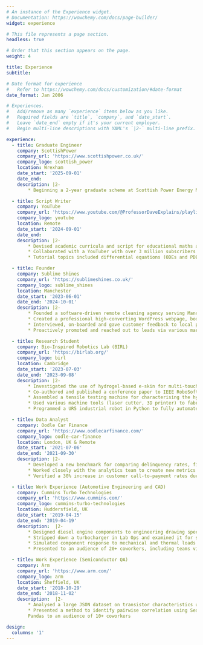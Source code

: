 ```yaml
---
# An instance of the Experience widget.
# Documentation: https://wowchemy.com/docs/page-builder/
widget: experience

# This file represents a page section.
headless: true

# Order that this section appears on the page.
weight: 4

title: Experience
subtitle:

# Date format for experience
#   Refer to https://wowchemy.com/docs/customization/#date-format
date_format: Jan 2006

# Experiences.
#   Add/remove as many `experience` items below as you like.
#   Required fields are `title`, `company`, and `date_start`.
#   Leave `date_end` empty if it's your current employer.
#   Begin multi-line descriptions with YAML's `|2-` multi-line prefix.

experience:
  - title: Graduate Engineer
    company: ScottishPower
    company_url: 'https://www.scottishpower.co.uk/'
    company_logo: scottish_power
    location: Wrexham
    date_start: '2025-09-01'
    date_end: 
    description: |2-
        * Beginning a 2-year graduate scheme at Scottish Power Energy Networks (SPEN), rotating through various roles, rotating through various projects and roles.

  - title: Script Writer
    company: YouTube
    company_url: 'https://www.youtube.com/@ProfessorDaveExplains/playlists'
    company_logo: youtube
    location: Remote
    date_start: '2024-09-01'
    date_end:
    description: |2-
        * Devised academic curricula and script for educational maths and engineering tutorial videos on YouTube.
        * Collaborated with a YouTuber with over 3 million subscribers (Professor Dave Explains), who animated, voiced and published the videos on his channel.
        * Tutorial topics included differential equations (ODEs and PDEs) and four branches of engineering (electrical, mechanical, chemical, structural), for a total of ~100 videos at ~10 minutes each.

  - title: Founder
    company: Sublime Shines
    company_url: 'https://sublimeshines.co.uk/'
    company_logo: sublime_shines
    location: Manchester
    date_start: '2023-06-01'
    date_end: '2024-10-01'
    description: |2-
        * Founded a software-driven remote cleaning agency serving Manchester as a limited company
        * Created a professional high-converting WordPress webpage, booking form and VoIP phone line with IVR
        * Interviewed, on-boarded and gave customer feedback to local professional cleaners
        * Proactively promoted and reached out to leads via various marketing channels (social media, local news)

  - title: Research Student
    company: Bio-Inspired Robotics Lab (BIRL)
    company_url: 'https://birlab.org/'
    company_logo: birl
    location: Cambridge
    date_start: '2023-07-03'
    date_end: '2023-09-08'
    description: |2-
        * Investigated the use of hydrogel-based e-skin for multi-touch sensors via electrical impedance tomography (EIT) and neural networks
        * Co-authored and published a conference paper to IEEE RoboSoft and responded to peer review
        * Assembled a tensile testing machine for characterising the hydrogel's viscoelastic properties
        * Used various machine tools (laser cutter, 3D printer) to fabricate the microcontroller-driven robot end effector and synthesised the gelatin-glycerol-carbon black sensorised e-skin.
        * Programmed a UR5 industrial robot in Python to fully automate the data collection pipeline, obtaining a real dataset for pressing of the e-skin, and designed neural nets to predict touch position based on the EIT data with up to 90% accuracy.

  - title: Data Analyst
    company: Oodle Car Finance
    company_url: 'https://www.oodlecarfinance.com/'
    company_logo: oodle-car-finance
    location: London, UK & Remote
    date_start: '2021-07-06'
    date_end: '2021-09-30'
    description: |2-
        * Developed a new benchmark for comparing delinquency rates, fit to a variety of customer risk indicators
        * Worked closely with the analytics team to create new metrics for predicting arrears deterioration from live Salesforce databases with Looker, SQL and Excel, including use of VBA and Python for utility scripting and automation
        * Verified a 30% increase in customer call-to-payment rates due to the adoption of a new IVR telephony system

  - title: Work Experience (Automotive Engineering and CAD)
    company: Cummins Turbo Technologies
    company_url: 'https://www.cummins.com/'
    company_logo: cummins-turbo-technologies
    location: Huddersfield, UK
    date_start: '2019-04-15'
    date_end: '2019-04-19'
    description:  |2-
        * Designed diesel engine components to engineering drawing specifications with Creo
        * Stripped down a turbocharger in Lab Ops and examined it for surface defects using an X-ray diffractometer
        * Simulated component response to mechanical and thermal loads
        * Presented to an audience of 20+ coworkers, including teams via conference call in India and China

  - title: Work Experience (Semiconductor QA)
    company: Arm
    company_url: 'https://www.arm.com/'
    company_logo: arm
    location: Sheffield, UK
    date_start: '2018-10-29'
    date_end: '2018-11-02'
    description:  |2-
        * Analysed a large JSON dataset on transistor characteristics using Python in the Spyder IDE to identify trends in performance
        * Presented a method to identify pairwise correlation using Seaborn, NumPy and
        Pandas to an audience of 10+ coworkers

design:
  columns: '1'
---
```


